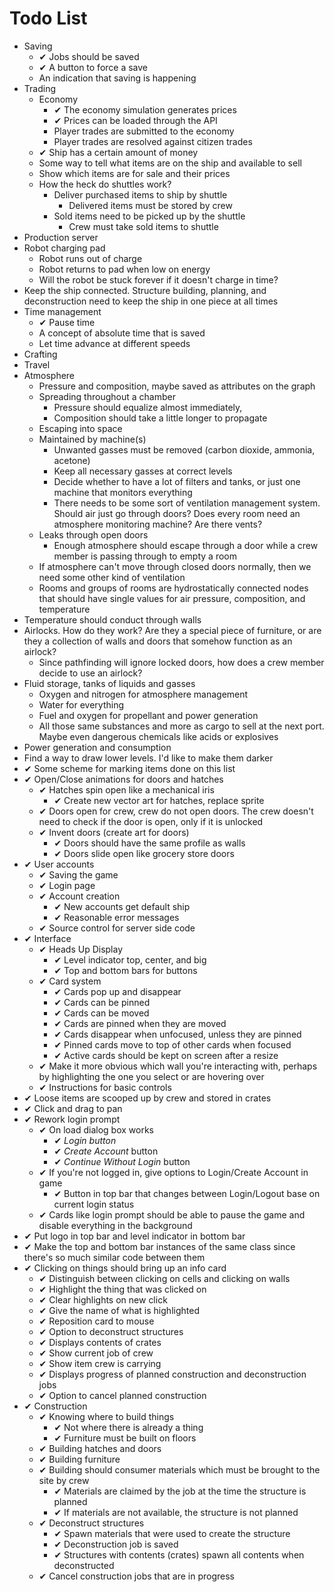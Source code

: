 # Todo List

 - Saving
   - &#10004; Jobs should be saved
   - &#10004; A button to force a save
   - An indication that saving is happening
 - Trading
   - Economy
     - &#10004; The economy simulation generates prices
     - &#10004; Prices can be loaded through the API
     - Player trades are submitted to the economy
     - Player trades are resolved against citizen trades
   - &#10004; Ship has a certain amount of money
   - Some way to tell what items are on the ship and available to sell
   - Show which items are for sale and their prices
   - How the heck do shuttles work?
     - Deliver purchased items to ship by shuttle
       - Delivered items must be stored by crew
     - Sold items need to be picked up by the shuttle
       - Crew must take sold items to shuttle
 - Production server
 - Robot charging pad
   - Robot runs out of charge
   - Robot returns to pad when low on energy
   - Will the robot be stuck forever if it doesn't charge in time?
 - Keep the ship connected.  Structure building, planning, and deconstruction need to keep the ship in one piece at all times
 - Time management
   - &#10004; Pause time
   - A concept of absolute time that is saved
   - Let time advance at different speeds
 - Crafting
 - Travel
 - Atmosphere
   - Pressure and composition, maybe saved as attributes on the graph
   - Spreading throughout a chamber
     - Pressure should equalize almost immediately,
     - Composition should take a little longer to propagate
   - Escaping into space
   - Maintained by machine(s)
     - Unwanted gasses must be removed (carbon dioxide, ammonia, acetone)
     - Keep all necessary gasses at correct levels
     - Decide whether to have a lot of filters and tanks, or just one machine that monitors everything
     - There needs to be some sort of ventilation management system.  Should air just go through doors?  Does every room need an atmosphere monitoring machine?  Are there vents?
   - Leaks through open doors
     - Enough atmosphere should escape through a door while a crew member is passing through to empty a room
   - If atmosphere can't move through closed doors normally, then we need some other kind of ventilation
   - Rooms and groups of rooms are hydrostatically connected nodes that should have single values for air pressure, composition, and temperature
 - Temperature should conduct through walls
 - Airlocks.  How do they work? Are they a special piece of furniture, or are they a collection of walls and doors that somehow function as an airlock?
   - Since pathfinding will ignore locked doors, how does a crew member decide to use an airlock?
 - Fluid storage, tanks of liquids and gasses
   - Oxygen and nitrogen for atmosphere management
   - Water for everything
   - Fuel and oxygen for propellant and power generation
   - All those same substances and more as cargo to sell at the next port. Maybe even dangerous chemicals like acids or explosives
 - Power generation and consumption
 - Find a way to draw lower levels.  I'd like to make them darker
 - &#10004; Some scheme for marking items done on this list
 - &#10004; Open/Close animations for doors and hatches
   - &#10004; Hatches spin open like a mechanical iris
     - &#10004; Create new vector art for hatches, replace sprite
   - &#10004; Doors open for crew, crew do not open doors.  The crew doesn't need to check if the door is open, only if it is unlocked
   - &#10004; Invent doors (create art for doors)
     - &#10004; Doors should have the same profile as walls
     - &#10004; Doors slide open like grocery store doors
 - &#10004; User accounts
   - &#10004; Saving the game
   - &#10004; Login page
   - &#10004; Account creation
     - &#10004; New accounts get default ship
     - &#10004; Reasonable error messages
   - &#10004; Source control for server side code
 - &#10004; Interface
   - &#10004; Heads Up Display
     - &#10004; Level indicator top, center, and big
     - &#10004; Top and bottom bars for buttons
   - &#10004; Card system
     - &#10004; Cards pop up and disappear
     - &#10004; Cards can be pinned
     - &#10004; Cards can be moved
     - &#10004; Cards are pinned when they are moved
     - &#10004; Cards disappear when unfocused, unless they are pinned
     - &#10004; Pinned cards move to top of other cards when focused
     - &#10004; Active cards should be kept on screen after a resize
   - &#10004; Make it more obvious which wall you're interacting with, perhaps by highlighting the one you select or are hovering over
   - &#10004; Instructions for basic controls
 - &#10004; Loose items are scooped up by crew and stored in crates
 - &#10004; Click and drag to pan
 - &#10004; Rework login prompt
   - &#10004; On load dialog box works
     - &#10004; *Login button*
     - &#10004; *Create Account* button
     - &#10004; *Continue Without Login* button
   - &#10004; If you're not logged in, give options to Login/Create Account in game
     - &#10004; Button in top bar that changes between Login/Logout base on current login status
   - &#10004; Cards like login prompt should be able to pause the game and disable everything in the background
 - &#10004; Put logo in top bar and level indicator in bottom bar
 - &#10004; Make the top and bottom bar instances of the same class since there's so much similar code between them 
 - &#10004; Clicking on things should bring up an info card
   - &#10004; Distinguish between clicking on cells and clicking on walls
   - &#10004; Highlight the thing that was clicked on
   - &#10004; Clear highlights on new click
   - &#10004; Give the name of what is highlighted
   - &#10004; Reposition card to mouse
   - &#10004; Option to deconstruct structures
   - &#10004; Displays contents of crates
   - &#10004; Show current job of crew
   - &#10004; Show item crew is carrying
   - &#10004; Displays progress of planned construction and deconstruction jobs
   - &#10004; Option to cancel planned construction
 - &#10004; Construction
   - &#10004; Knowing where to build things
     - &#10004; Not where there is already a thing
     - &#10004; Furniture must be built on floors
   - &#10004; Building hatches and doors
   - &#10004; Building furniture
   - &#10004; Building should consumer materials which must be brought to the site by crew
     - &#10004; Materials are claimed by the job at the time the structure is planned
     - &#10004; If materials are not available, the structure is not planned
   - &#10004; Deconstruct structures
     - &#10004; Spawn materials that were used to create the structure
     - &#10004; Deconstruction job is saved
     - &#10004; Structures with contents (crates) spawn all contents when deconstructed
   - &#10004; Cancel construction jobs that are in progress
